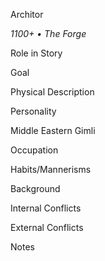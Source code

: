 Architor

*1100+ • The Forge*

Role in Story


Goal


Physical Description


Personality

Middle Eastern Gimli

Occupation


Habits/Mannerisms


Background


Internal Conflicts


External Conflicts


Notes


